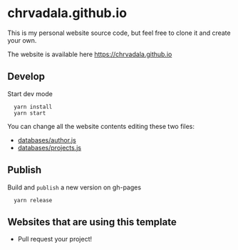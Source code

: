 # chrvadala.github.io

This is my personal website source code, but feel free to clone it and create your own.

The website is available here https://chrvadala.github.io

## Develop 
Start dev mode
```
  yarn install
  yarn start
```

You can change all the website contents editing these two files: 
- [databases/author.js](./databases/author.js) 
- [databases/projects.js](./databases/projects.js)

## Publish 
Build and `publish` a new version on gh-pages
```
  yarn release
```

## Websites that are using this template
- Pull request your project!
